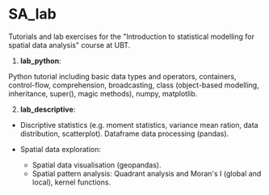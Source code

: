 # SA_lab
 
Tutorials and lab exercises for the "Introduction to statistical modelling for spatial data analysis" course at UBT. 
 
1. **lab_python**: 

Python tutorial including basic data types and operators, containers, control-flow, comprehension, broadcasting, class (object-based modelling, inheritance, super(), magic methods), numpy, matplotlib. 

2. **lab_descriptive**: 

- Discriptive statistics (e.g. moment statistics, variance mean ration, data distribution, scatterplot). Dataframe data processing (pandas).  

- Spatial data exploration: 
  - Spatial data visualisation (geopandas). 
  - Spatial pattern analysis: Quadrant analysis and Moran's I (global and local), kernel functions. 
  
 
